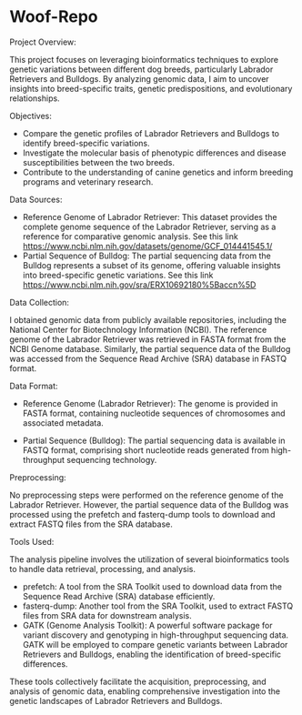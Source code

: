 # Woof-Repo
Project Overview:

This project focuses on leveraging bioinformatics techniques to explore genetic variations between different dog breeds, particularly Labrador Retrievers and Bulldogs. By analyzing genomic data, I aim to uncover insights into breed-specific traits, genetic predispositions, and evolutionary relationships.

Objectives:

- Compare the genetic profiles of Labrador Retrievers and Bulldogs to identify breed-specific variations.
- Investigate the molecular basis of phenotypic differences and disease susceptibilities between the two breeds.
- Contribute to the understanding of canine genetics and inform breeding programs and veterinary research.

Data Sources:

- Reference Genome of Labrador Retriever: This dataset provides the complete genome sequence of the Labrador Retriever, serving as a reference for comparative genomic analysis. See this link https://www.ncbi.nlm.nih.gov/datasets/genome/GCF_014441545.1/
- Partial Sequence of Bulldog: The partial sequencing data from the Bulldog represents a subset of its genome, offering valuable insights into breed-specific genetic variations. See this link https://www.ncbi.nlm.nih.gov/sra/ERX10692180%5Baccn%5D

Data Collection:

I obtained genomic data from publicly available repositories, including the National Center for Biotechnology Information (NCBI). The reference genome of the Labrador Retriever was retrieved in FASTA format from the NCBI Genome database. Similarly, the partial sequence data of the Bulldog was accessed from the Sequence Read Archive (SRA) database in FASTQ format.

Data Format:

- Reference Genome (Labrador Retriever): The genome is provided in FASTA format, containing nucleotide sequences of chromosomes and associated metadata.

- Partial Sequence (Bulldog): The partial sequencing data is available in FASTQ format, comprising short nucleotide reads generated from high-throughput sequencing technology.

Preprocessing:

No preprocessing steps were performed on the reference genome of the Labrador Retriever. However, the partial sequence data of the Bulldog was processed using the prefetch and fasterq-dump tools to download and extract FASTQ files from the SRA database.

Tools Used:

The analysis pipeline involves the utilization of several bioinformatics tools to handle data retrieval, processing, and analysis.

- prefetch: A tool from the SRA Toolkit used to download data from the Sequence Read Archive (SRA) database efficiently.
- fasterq-dump: Another tool from the SRA Toolkit, used to extract FASTQ files from SRA data for downstream analysis.
- GATK (Genome Analysis Toolkit): A powerful software package for variant discovery and genotyping in high-throughput sequencing data. GATK will be employed to compare genetic variants between Labrador Retrievers and Bulldogs, enabling the identification of breed-specific differences.

These tools collectively facilitate the acquisition, preprocessing, and analysis of genomic data, enabling comprehensive investigation into the genetic landscapes of Labrador Retrievers and Bulldogs.
